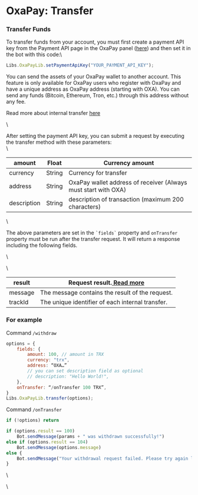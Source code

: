 # OxaPay: Transfer

### Transfer Funds

To transfer funds from your account, you must first create a payment API key from the Payment API page in the OxaPay panel ([here](https://account.oxapay.com/paymentapi)) and then set it in the bot with this code:\


```javascript
Libs.OxaPayLib.setPaymentApiKey("YOUR_PAYMENT_API_KEY");
```



You can send the assets of your OxaPay wallet to another account. This feature is only available for OxaPay users who register with OxaPay and have a unique address as OxaPay address (starting with OXA). You can send any funds (Bitcoin, Ethereum, Tron, etc.) through this address without any fee.

Read more about internal transfer [here](https://docs.oxapay.com/internal-payment-api)

\


After setting the payment API key, you can submit a request by executing the transfer method with these parameters:\
\


| amount      | Float  | Currency amount                                                |
| ----------- | ------ | -------------------------------------------------------------- |
| currency    | String | Currency for transfer                                          |
| address     | String | OxaPay wallet address of receiver (Always must start with OXA) |
| description | String | description of transaction (maximum 200 characters)            |

\


The above parameters are set in the `` `fields` `` property and `onTransfer` property must be run after the transfer request. It will return a response including the following fields.

\


\


| result  | Request result.[ Read more](https://docs.oxapay.com/internal-payment-api#result-table) |
| ------- | -------------------------------------------------------------------------------------- |
| message | The message contains the result of the request.                                        |
| trackId | The unique identifier of each internal transfer.                                       |

### For example

Command `/withdraw`

```javascript
options = {
    fields: {
        amount: 100, // amount in TRX
        currency: "trx",
        address: “OXA…”
        // you can set description field as optional
        // description: "Hello World!",
    },
    onTransfer: “/onTransfer 100 TRX”,
}
Libs.OxaPayLib.transfer(options);
```



Command `/onTransfer`

```javascript
if (!options) return

if (options.result == 100)
    Bot.sendMessage(params + " was withdrawn successfully!")
else if (options.result == 104)
    Bot.sendMessage(options.message)
else {
    Bot.sendMessage("Your withdrawal request failed. Please try again later")
}
```

\


\
